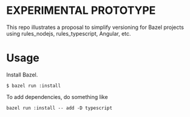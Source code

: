 # EXPERIMENTAL PROTOTYPE

This repo illustrates a proposal to simplify versioning for Bazel projects using
rules_nodejs, rules_typescript, Angular, etc.

# Usage

Install Bazel.

`$ bazel run :install`

To add dependencies, do something like

`bazel run :install -- add -D typescript`

